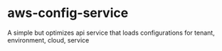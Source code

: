 # aws-config-service
A simple but optimizes api service that loads configurations for tenant, environment, cloud, service 
